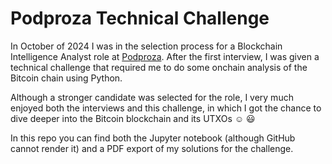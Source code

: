# Podproza Technical Challenge

In October of 2024 I was in the selection process for a Blockchain Intelligence Analyst role at [Podproza](https://www.podproza.cz/). After the first interview, I was given a technical challenge that required me to do some onchain analysis of the Bitcoin chain using Python.

Although a stronger candidate was selected for the role, I very much enjoyed both the interviews and this challenge, in which I got the chance to dive deeper into the Bitcoin blockchain and its UTXOs :relaxed: :smiley:

In this repo you can find both the Jupyter notebook (although GitHub cannot render it) and a PDF export of my solutions for the challenge.
